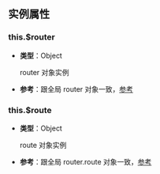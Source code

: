 ## 实例属性

### this.$router

- **类型**：Object

  router 对象实例

- **参考**：跟全局 router 对象一致，[参考](/router/router.md)

### this.$route

- **类型**：Object

  route 对象实例

- **参考**：跟全局 router.route 对象一致，[参考](/router/router.md#route)
